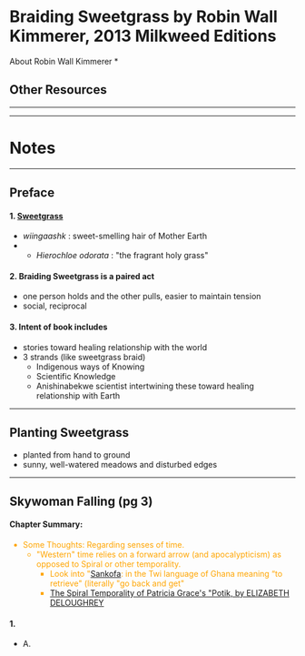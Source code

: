 # Braiding Sweetgrass by Robin Wall Kimmerer, 2013 Milkweed Editions

About Robin Wall Kimmerer
* 

## Other Resources

----------------------------------------------------------
----------------------------------------------------------

# Notes

----------------------------------------------------------

## Preface

#### 1. <u>Sweetgrass</u> 
* _wiingaashk_ : sweet-smelling hair of Mother Earth
* - _Hierochloe odorata_ : "the fragrant holy grass"

#### 2. Braiding Sweetgrass is a paired act
* one person holds and the other pulls, easier to maintain tension
* social, reciprocal

#### 3. Intent of book includes
* stories toward healing relationship with the world
* 3 strands (like sweetgrass braid) 
    * Indigenous ways of Knowing
    * Scientific Knowledge
    * Anishinabekwe scientist intertwining these toward healing relationship with Earth



----------------------------------------------------------

## Planting Sweetgrass
* planted from hand to ground
* sunny, well-watered meadows and disturbed edges

----------------------------------------------------------


## Skywoman Falling (pg 3)
#### Chapter Summary:

<span style="color:orange">

* Some Thoughts: Regarding senses of time.
    * "Western" time relies on a forward arrow (and apocalypticism) as opposed to Spiral or other temporality.
        * Look into "[Sankofa](https://en.wikipedia.org/wiki/Sankofa): in the Twi language of Ghana meaning “to retrieve" (literally "go back and get"
        * [The Spiral Temporality of Patricia Grace's "Potik, by ELIZABETH DELOUGHREY](https://english.ucla.edu/documents/DeLoughrey%20Spiral%20temporalities%20Potiki.pdf)

</span>


#### 1. 
* A. 


